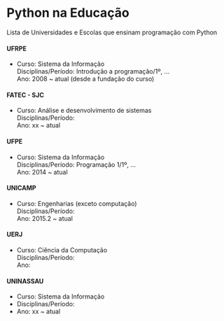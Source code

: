 # Python na Educação
Lista de Universidades e Escolas que ensinam programação com Python 

#### UFRPE
- Curso: Sistema da Informação <br >
Disciplinas/Período: Introdução a programação/1º, ...  <br >
Ano: 2008 ~ atual (desde a fundação do curso) <br >

#### FATEC - SJC
- Curso: Análise e desenvolvimento de sistemas <br >
Disciplinas/Período:  <br >
Ano: xx ~ atual <br >

#### UFPE
- Curso: Sistema da Informação <br >
Disciplinas/Período: Programação 1/1º, ... <br >
Ano: 2014 ~ atual <br >

#### UNICAMP
- Curso:  Engenharias (exceto computação) <br >
Disciplinas/Período: <br >
Ano: 2015.2 ~ atual <br >

#### UERJ
- Curso:  Ciência da Computação <br >
Disciplinas/Período: <br >
Ano:  <br >

#### UNINASSAU
- Curso: Sistema da Informação <br >
- Disciplinas/Período:  <br >
- Ano: xx ~ atual <br >
